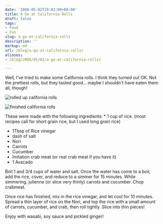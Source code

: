 ```yaml
---
date: '2008-05-02T19:02:00+00:00'
title: A Go at California Rolls
draft: false
tags:
- Food
- Fun
slug: a-go-at-california-rolls
description: ''
markup: md
url: /blog/a-go-at-california-rolls/
aliases:
- /blog/2008/05/02/a-go-at-california-rolls/

---
```


Well, I've tried to make some California rolls. I think they turned out OK. Not the prettiest rolls, but they tasted good... maybe I shouldn't have eaten them all, though!  
  
![rolled up california rolls](http://bradmontgomery.net/files/rolled_california_rolls.jpg)  
  
![finished california rolls](http://bradmontgomery.net/files/finished_california_rolls.jpg)  
  
These were made with the following ingredients: * 1 cup of rice. (most recipes call for short grain rice, but I used long grain rice)
* 1Tbsp of Rice vinegar
* dash of salt
* Nori
* Carrots
* Cucumber
* Imitation crab meat (or real crab meat if you have it)
* 1 Avacado

  
  
Boil 1 and 3/4 cups of water and salt. Once the water has come to a boil, add the rice, cover, and reduce to a simmer for 15 minutes. While simmering, julienne (or slice very thinly) carrots and cucumber. Chop crabmeat.  
  
Once rice has finished, mix in the rice vinegar, and let cool for 10 minutes. Spread a thin layer of rice on the Nori, and top the rice with a small amount of carrots, cucumber, and crab, then roll tightly. Slice into thin pieces!  
  
Enjoy with wasabi, soy sauce and pickled ginger!